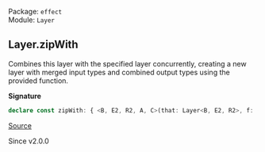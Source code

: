 Package: `effect`<br />
Module: `Layer`<br />

## Layer.zipWith

Combines this layer with the specified layer concurrently, creating a new layer with merged input types and
combined output types using the provided function.

**Signature**

```ts
declare const zipWith: { <B, E2, R2, A, C>(that: Layer<B, E2, R2>, f: (a: Context.Context<A>, b: Context.Context<B>) => Context.Context<C>): <E, R>(self: Layer<A, E, R>) => Layer<C, E2 | E, R2 | R>; <A, E, R, B, E2, R2, C>(self: Layer<A, E, R>, that: Layer<B, E2, R2>, f: (a: Context.Context<A>, b: Context.Context<B>) => Context.Context<C>): Layer<C, E | E2, R | R2>; }
```

[Source](https://github.com/Effect-TS/effect/tree/main/packages/effect/src/Layer.ts#L880)

Since v2.0.0